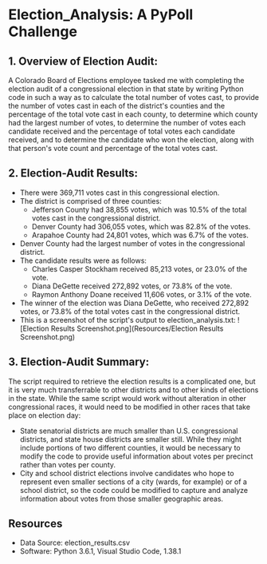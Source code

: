 # Election_Analysis: A PyPoll Challenge

## 1. Overview of Election Audit:
A Colorado Board of Elections employee tasked me with completing the election audit of a congressional election in that state by writing Python code in such a way  as to calculate the total number of votes cast, to provide the number of votes cast in each of the district's counties and the percentage of the total vote cast in each county, to determine which county had the largest number of votes, to determine the number of votes each candidate received and the percentage of total votes each candidate received, and to determine the candidate who won the election, along with that person's vote count and percentage of the total votes cast.

## 2. Election-Audit Results:
- There were 369,711 votes cast in this congressional election.
- The district is comprised of three counties:
  - Jefferson County had 38,855 votes, which was 10.5% of the total votes cast in the congressional district.
  - Denver County had 306,055 votes, which was 82.8% of the votes.
  - Arapahoe County had 24,801 votes, which was 6.7% of the votes.
- Denver County had the largest number of votes in the congressional district.
- The candidate results were as follows:
  - Charles Casper Stockham received 85,213 votes, or 23.0% of the vote. 
  - Diana DeGette received 272,892 votes, or 73.8% of the vote.
  - Raymon Anthony Doane received 11,606 votes, or 3.1% of the vote.
- The winner of the election was Diana DeGette, who received 272,892 votes, or 73.8% of the total votes cast in the congressional district.
- This is a screenshot of the script's output to election_analysis.txt:
![Election Results Screenshot.png](Resources/Election Results Screenshot.png)


## 3. Election-Audit Summary:
The script required to retrieve the election results is a complicated one, but it is very much transferrable to other districts and to other kinds of elections in the state. While the same script would work without alteration in other congressional races, it would need to be modified in other races that take place on election day:
- State senatorial districts are much smaller than U.S. congressional districts, and state house districts are smaller still. While they might include portions of two different counties, it would be necessary to modify the code to provide useful information about votes per precinct rather than votes per county.
- City and school district elections involve candidates who hope to represent even smaller sections of a city (wards, for example) or of a school district, so the code could be modified to capture and analyze information about votes from those smaller geographic areas.

## Resources
- Data Source: election_results.csv
- Software: Python 3.6.1, Visual Studio Code, 1.38.1

